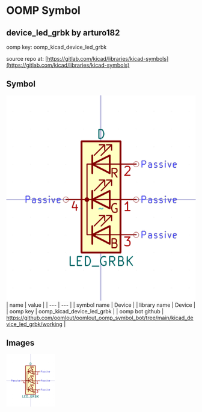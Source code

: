 # OOMP Symbol  
## device_led_grbk  by arturo182  
  
oomp key: oomp_kicad_device_led_grbk  
  
source repo at: [https://gitlab.com/kicad/libraries/kicad-symbols](https://gitlab.com/kicad/libraries/kicad-symbols)  
## Symbol  
  
[![working.png](working_600.png)](working.png)  
| name | value | 
| --- | --- | 
| symbol name | Device | 
| library name | Device | 
| oomp key | oomp_kicad_device_led_grbk | 
| oomp bot github | https://github.com/oomlout/oomlout_oomp_symbol_bot/tree/main/kicad_device_led_grbk/working | 
## Images  
  
[![working.png](working_140.png)](working.png)  
